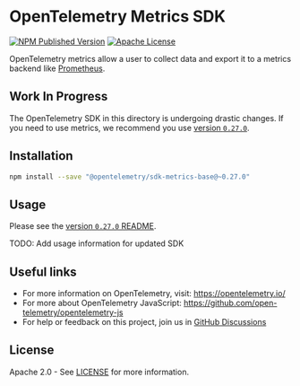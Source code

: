# OpenTelemetry Metrics SDK

[![NPM Published Version][npm-img]][npm-url]
[![Apache License][license-image]][license-image]

OpenTelemetry metrics allow a user to collect data and export it to a metrics backend like [Prometheus](https://prometheus.io/).

## Work In Progress

The OpenTelemetry SDK in this directory is undergoing drastic changes. If you need to use metrics, we recommend you use [version `0.27.0`](https://github.com/open-telemetry/opentelemetry-js/tree/v0.27.0/experimental/packages/opentelemetry-sdk-metrics-base).

## Installation

```bash
npm install --save "@opentelemetry/sdk-metrics-base@~0.27.0"
```

## Usage

Please see the [version `0.27.0` README](https://github.com/open-telemetry/opentelemetry-js/tree/v0.27.0/experimental/packages/opentelemetry-sdk-metrics-base#usage).

TODO: Add usage information for updated SDK

## Useful links

- For more information on OpenTelemetry, visit: <https://opentelemetry.io/>
- For more about OpenTelemetry JavaScript: <https://github.com/open-telemetry/opentelemetry-js>
- For help or feedback on this project, join us in [GitHub Discussions][discussions-url]

## License

Apache 2.0 - See [LICENSE][license-url] for more information.

[discussions-url]: https://github.com/open-telemetry/opentelemetry-js/discussions
[license-url]: https://github.com/open-telemetry/opentelemetry-js/blob/main/LICENSE
[license-image]: https://img.shields.io/badge/license-Apache_2.0-green.svg?style=flat
[npm-url]: https://www.npmjs.com/package/@opentelemetry/sdk-metrics-base
[npm-img]: https://badge.fury.io/js/%40opentelemetry%2Fmetrics.svg
